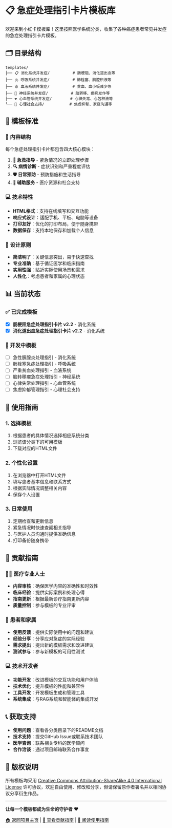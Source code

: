 # 📋 急症处理指引卡片模板库

欢迎来到小红卡模板库！这里按照医学系统分类，收集了各种癌症患者常见并发症的急症处理指引卡片模板。

## 🗂️ 目录结构

```
templates/
├── 📋 消化系统并发症/          # 肠梗阻、消化道出血等
├── 🫁 呼吸系统并发症/          # 肺栓塞、胸腔积液等
├── 🩸 血液系统并发症/          # 贫血、血小板减少等
├── 🧠 神经系统并发症/          # 脑转移、癫痫发作等
├── ❤️ 心血管系统并发症/        # 心律失常、心包积液等
└── 🤝 心理社会支持/           # 焦虑抑郁、家庭沟通等
```

## 🎯 模板标准

### 📝 内容结构
每个急症处理指引卡片都包含四大核心模块：

1. **🚨 急救指导** - 紧急情况的立即处理步骤
2. **🔍 病情诊断** - 症状识别和严重程度评估
3. **🛡️ 日常预防** - 预防措施和生活指导
4. **🤝 辅助服务** - 医疗资源和社会支持

### 💻 技术特性
- **HTML格式**：支持在线填写和交互功能
- **响应式设计**：适配手机、平板、电脑等设备
- **打印友好**：优化的打印布局，便于随身携带
- **数据保存**：支持本地保存和加载个人信息

### 🎨 设计原则
- **简洁明了**：关键信息突出，易于快速查找
- **专业准确**：基于循证医学和临床指南
- **实用性强**：贴近实际使用场景和需求
- **人性化**：考虑患者和家属的心理状态

## 📊 当前状态

### ✅ 已完成模板
- [x] **肠梗阻急症处理指引卡片 v2.2** - 消化系统
- [x] **消化道出血急症处理指引卡片 v2.2** - 消化系统

### 🔄 开发中模板
- [ ] 急性胰腺炎处理指引 - 消化系统
- [ ] 肺栓塞急症处理指引 - 呼吸系统
- [ ] 严重贫血处理指引 - 血液系统
- [ ] 脑转移瘤急症处理指引 - 神经系统
- [ ] 心律失常处理指引 - 心血管系统
- [ ] 焦虑抑郁管理指引 - 心理社会支持

## 🚀 使用指南

### 1. 选择模板
1. 根据患者的具体情况选择相应系统分类
2. 浏览该分类下的可用模板
3. 下载对应的HTML文件

### 2. 个性化设置
1. 在浏览器中打开HTML文件
2. 填写患者基本信息和联系方式
3. 根据实际情况调整相关内容
4. 保存个人设置

### 3. 日常使用
1. 定期检查和更新信息
2. 紧急情况时快速查阅相关指导
3. 与医护人员沟通时提供准确信息
4. 打印备份随身携带

## 🤝 贡献指南

### 👩‍⚕️ 医疗专业人士
- **内容审核**：确保医学内容的准确性和时效性
- **临床经验**：提供实际案例和处理心得
- **指南更新**：根据最新诊疗指南更新内容
- **质量控制**：参与模板的专业评审

### 💪 患者和家属
- **使用反馈**：提供实际使用中的问题和建议
- **经验分享**：分享应对急症的实际经验
- **需求提出**：提出新的模板需求和改进建议
- **测试参与**：参与新模板的可用性测试

### 💻 技术开发者
- **功能开发**：改进模板的交互功能和用户体验
- **技术优化**：提升模板的性能和兼容性
- **工具开发**：开发模板生成和管理工具
- **系统集成**：与RAG系统和智能体的集成开发

## 📞 获取支持

- **使用问题**：查看各分类目录下的README文档
- **技术支持**：提交GitHub Issue或联系技术团队
- **医学咨询**：联系相关专科的医学顾问
- **合作洽谈**：通过项目邮箱联系合作事宜

## 📄 版权说明

所有模板均采用 [Creative Commons Attribution-ShareAlike 4.0 International License](https://creativecommons.org/licenses/by-sa/4.0/) 许可协议，欢迎自由使用、修改和分享，但请保留原作者署名并以相同协议分享衍生作品。

---

**让每一个模板都成为生命的守护者** ❤️

[🏠 返回项目主页](../readme.md) | [🤝 查看贡献指南](../CONTRIBUTING.md) | [📖 阅读使用指南](../使用指南.md)